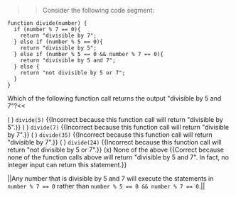 >>Consider the following code segment:

```
function divide(number) {
  if (number % 7 == 0){
    return "divisible by 7";
  } else if (number % 5 == 0){
    return "divisible by 5";
  } else if (number % 5 == 0 && number % 7 == 0){
    return "divisible by 5 and 7";
  } else {
    return "not divisible by 5 or 7";
  }
}
```

Which of the following function call returns the output "divisible by 5 and 7"?<<

( ) `divide(5)` {{Incorrect because this function call will return "divisible by 5".}}
( ) `divide(7)` {{Incorrect because this function call will return "divisible by 7".}}
( ) `divide(35)` {{Incorrect because this function call will return "divisible by 7".}}
( ) `divide(24)` {{Incorrect because this function call will return "not divisible by 5 or 7".}}
(x) None of the above {{Correct because none of the function calls above will return "divisible by 5 and 7". In fact, no integer input can return this statement.}}

||Any number that is divisible by 5 and 7 will execute the statements in `number % 7 == 0` rather than `number % 5 == 0 && number % 7 == 0`.||